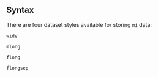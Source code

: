## Syntax

There are four dataset styles available for storing `mi` data:

`wide`

`mlong`

`flong`

`flongsep`
